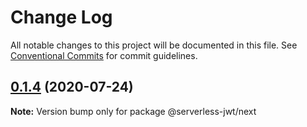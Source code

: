# Change Log

All notable changes to this project will be documented in this file.
See [Conventional Commits](https://conventionalcommits.org) for commit guidelines.

## [0.1.4](https://github.com/sandrinodimattia/serverless-jwt/compare/v0.1.3...v0.1.4) (2020-07-24)

**Note:** Version bump only for package @serverless-jwt/next
